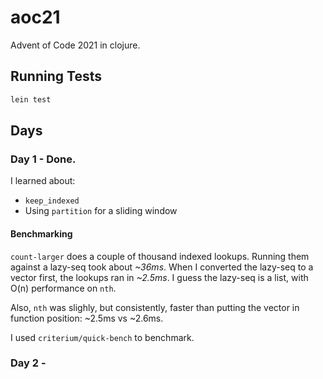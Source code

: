 # aoc21

Advent of Code 2021 in clojure.

## Running Tests

```bash
lein test
```

## Days

### Day 1 - Done. 

I learned about:
* `keep_indexed`
* Using `partition` for a sliding window

#### Benchmarking

`count-larger` does a couple of thousand indexed lookups. Running them against a lazy-seq took about *~36ms*. When I converted the lazy-seq to a vector first, the lookups ran in *~2.5ms*. I guess the lazy-seq is a list, with O(n) performance on `nth`.

Also, `nth` was slighly, but consistently, faster than putting the vector in function position: ~2.5ms vs ~2.6ms.

I used `criterium/quick-bench` to benchmark.

### Day 2 - 